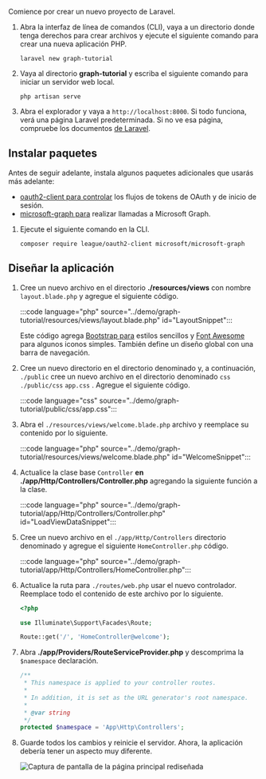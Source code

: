 <!-- markdownlint-disable MD002 MD041 -->

Comience por crear un nuevo proyecto de Laravel.

1. Abra la interfaz de línea de comandos (CLI), vaya a un directorio donde tenga derechos para crear archivos y ejecute el siguiente comando para crear una nueva aplicación PHP.

    ```Shell
    laravel new graph-tutorial
    ```

1. Vaya al directorio **graph-tutorial** y escriba el siguiente comando para iniciar un servidor web local.

    ```Shell
    php artisan serve
    ```

1. Abra el explorador y vaya a `http://localhost:8000`. Si todo funciona, verá una página Laravel predeterminada. Si no ve esa página, compruebe los documentos [de Laravel](https://laravel.com/docs/8.x).

## <a name="install-packages"></a>Instalar paquetes

Antes de seguir adelante, instala algunos paquetes adicionales que usarás más adelante:

- [oauth2-client para controlar](https://github.com/thephpleague/oauth2-client) los flujos de tokens de OAuth y de inicio de sesión.
- [microsoft-graph para](https://github.com/microsoftgraph/msgraph-sdk-php) realizar llamadas a Microsoft Graph.

1. Ejecute el siguiente comando en la CLI.

    ```Shell
    composer require league/oauth2-client microsoft/microsoft-graph
    ```

## <a name="design-the-app"></a>Diseñar la aplicación

1. Cree un nuevo archivo en el directorio **./resources/views** con nombre `layout.blade.php` y agregue el siguiente código.

    :::code language="php" source="../demo/graph-tutorial/resources/views/layout.blade.php" id="LayoutSnippet":::

    Este código agrega [Bootstrap para](http://getbootstrap.com/) estilos sencillos y [Font Awesome](https://fontawesome.com/) para algunos iconos simples. También define un diseño global con una barra de navegación.

1. Cree un nuevo directorio en el directorio denominado y, a continuación, `./public` cree un nuevo archivo en el directorio denominado `css` `./public/css` `app.css` . Agregue el siguiente código.

    :::code language="css" source="../demo/graph-tutorial/public/css/app.css":::

1. Abra el `./resources/views/welcome.blade.php` archivo y reemplace su contenido por lo siguiente.

    :::code language="php" source="../demo/graph-tutorial/resources/views/welcome.blade.php" id="WelcomeSnippet":::

1. Actualice la clase base `Controller` **en ./app/Http/Controllers/Controller.php** agregando la siguiente función a la clase.

    :::code language="php" source="../demo/graph-tutorial/app/Http/Controllers/Controller.php" id="LoadViewDataSnippet":::

1. Cree un nuevo archivo en el `./app/Http/Controllers` directorio denominado y agregue el siguiente `HomeController.php` código.

    :::code language="php" source="../demo/graph-tutorial/app/Http/Controllers/HomeController.php":::

1. Actualice la ruta para `./routes/web.php` usar el nuevo controlador. Reemplace todo el contenido de este archivo por lo siguiente.

    ```php
    <?php

    use Illuminate\Support\Facades\Route;

    Route::get('/', 'HomeController@welcome');
    ```

1. Abra **./app/Providers/RouteServiceProvider.php** y descomprima la `$namespace` declaración.

    ```php
    /**
     * This namespace is applied to your controller routes.
     *
     * In addition, it is set as the URL generator's root namespace.
     *
     * @var string
     */
    protected $namespace = 'App\Http\Controllers';
    ```

1. Guarde todos los cambios y reinicie el servidor. Ahora, la aplicación debería tener un aspecto muy diferente.

    ![Captura de pantalla de la página principal rediseñada](./images/create-app-01.png)
